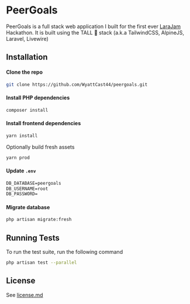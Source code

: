 # PeerGoals

PeerGoals is a full stack web application I built for the first ever [LaraJam](https://larajam.dev/) Hackathon. It is built using the TALL 🦒 stack (a.k.a TailwindCSS, AlpineJS, Laravel, Livewire)

## Installation

#### Clone the repo

```bash
git clone https://github.com/WyattCast44/peergoals.git
```

#### Install PHP dependencies

```bash
composer install
```

#### Install frontend dependencies

```bash
yarn install
```

Optionally build fresh assets

```bash
yarn prod
```

#### Update `.env`

```txt
DB_DATABASE=peergoals
DB_USERNAME=root
DB_PASSWORD=
```

#### Migrate database

```bash
php artisan migrate:fresh
```
    
## Running Tests

To run the test suite, run the following command

```bash
php artisan test --parallel
```

## License

See [license.md](/license.md)